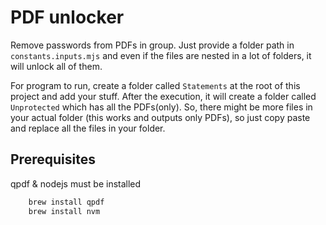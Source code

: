 # PDF unlocker

Remove passwords from PDFs in group. Just provide a folder path in `constants.inputs.mjs` and even if the files are nested in a lot of folders, it will unlock all of them.

For program to run, create a folder called `Statements` at the root of this project and add your stuff. After the execution, it will create a folder called `Unprotected` which has all the PDFs(only). So, there might be more files in your actual folder (this works and outputs only PDFs), so just copy paste and replace all the files in your folder.

## Prerequisites

qpdf & nodejs must be installed

```sh
    brew install qpdf
    brew install nvm
```
